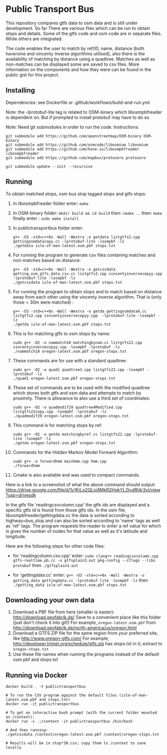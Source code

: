 # Public Transport Bus

This repository compares gtfs data to osm data and is still under development. So far There are various files which can be run to obtain stops and details. Some of the  gtfs code and osm code are in separate files. While others are integrated. 
 

The code enables the user to match by ref/ID, name, distance (both haversine and vincenty inverse algorithms utilised), also there is the availability of matching by distance using a quadtree. Matches as well as non-matches can be displayed some are saved to csv files. More information on the components and how they were can be found in the public gist for this project.


## Installing

Dependencies: see Dockerfile or .github/workflows/build-and-run.yml

Note: the -lprotobuf-lite tag is related to OSM-binary which libosmpbfreader is dependent on. But if prompted to install protobuf may have to do so

Note: Need git submodules in order to run the code. Instructions: 

```
git submodule add https://github.com/openstreetmap/OSM-binary OSM-binary
git submodule add https://github.com/osmcode/libosmium libosmium
git submodule add https://github.com/hove-io/libosmpbfreader libosmpbfreader
git submodule add https://github.com/mapbox/protozero protozero

git submodule update --init --recursive
```

## Running

To obtain matched stops, osm bus stop tagged stops and gtfs stops:
1. In libosmpbfreader folder enter: ``make``
2. In OSM-binary folder: ``mkdir build && cd build``  then: ``cmake ..``   then: ``make`` finally enter : ``sudo make install``
3. In publictransportbus folder enter: 
    ```
    g++ -O3 -std=c++0x -Wall -Wextra -o getdata listgtfs2.cpp gettingosmdatacopy.cc -lprotobuf-lite -losmpbf -lz
    ./getdata isle-of-man-latest.osm.pbf stops.txt
    ```
4. For running the program to generate csv files contaning matches and non-matches based on distance: 
   ```
   g++ -O3 -std=c++0x -Wall -Wextra -o getcsvdata getting_osm_gtfs_data_csv.cc listgtfs2.cpp vincentyinversecopyy.cpp  -lprotobuf-lite -losmpbf -lz    
   ./getcsvdata isle-of-man-latest.osm.pbf stops.txt
   ```
5. For running the program to obtain stops and to match based on distance away from each other using the vincenty inverse algorithm. That is (only those < 30m were matched) :
   ```
   g++ -O3 -std=c++0x -Wall -Wextra -o getda gettingosmdata6.cc listgtfs2.cpp vincentyinversecopyy.cpp  -lprotobuf-lite -losmpbf -lz
   ./getda isle-of-man-latest.osm.pbf stops.txt
   ```
6. This is for matching gtfs to osm stops by name:
    ```
    sudo g++ -O2 -o nammatch10 matchingbynam.cc listgtfs22.cpp vincentyinversecopyy.cpp -losmpbf -lprotobuf -lz
    ./nammatch10 oregon-latest.osm.pbf oregon-stops.txt
    ```
7. These commands are for use with a standard quadtree:
   ```
   sudo g++ -O2 -o quad1 quadtree3.cpp listgtfs22.cpp -losmpbf -lprotobuf -lz
   ./quad1 oregon-latest.osm.pbf oregon-stops.txt
   ```
8. These set of commands are to be used with the modified quadtree which stores both gtfs and osm data and attempts to match by proximity. There is allowance to also use a third set of coordinates:
     ```
     sudo g++ -O2 -o quadmodif29 quadtree4Modified.cpp listgtfs22copy.cpp -losmpbf -lprotobuf -lz
     ./quadmodif29 oregon-latest.osm.pbf oregon-stops.txt
     ```
9.  This command is for matching stops by ref: 
     ```
     sudo g++ -O2 -o getda matchingbyref.cc listgtfs22.cpp -lprotobuf-lite -losmpbf -lz
     ./getda oregon-latest.osm.pbf oregon-stops.txt
     ```

10. Commands for the Hidden Markov Model Forward Algorithm: 
     ```
     sudo g++ -o forwardhmm mainhmm.cpp hmm.cpp
     ./forwardhmm
     ```
11. Cmake is also available and was used to compact commands.

Here is a link to a screenshot of what the above command should output: https://drive.google.com/file/d/1y1KiLo2QLio9MkR2HgkYL2tvdRI4r3vi/view?usp=drivesdk

In the gtfs file 'readingcsvcolumn.cpp' the gtfs ids are displayed and a specific gtfs id is found from those gtfs ids. In the osm file, libosmpbfreader/gettingdata.cc the data is sorted according to highway=bus_stop and can also be sorted according to 'name' tags as well as 'ref' tags.
The program requests the reader to enter a ref value for which is gives the number of nodes for that value as well as it's latitude and longitude.

Here are the following steps for other code files: 
- for 'readingcolumn.csv.cpp' enter: ``sudo clang++ readingcsvcolumn.cpp gtfs-realtime.pb.cc -o gtfsplain3.out pkg-config --cflags --libs protobuf`` then ``./gtfsplain3.out``

- for 'gettingdata.cc' enter: ``g++ -O3 -std=c++0x -Wall -Wextra -o getting_data gettingdata.cc -lprotobuf-lite -losmpbf -lz`` then ``./getting_data isle-of-man-latest.osm.pbf stops.txt``

## Downloading your own data

1. Download a PBF file from here (smaller is easier): http://download.geofabrik.de/
   Save to a convenient place like this folder (just don't check it into git!)
   For example, `oregon-latest.osm.pbf` from http://download.geofabrik.de/north-america/us/oregon.html
2. Download a GTFS ZIP file for the same region from your preferred site, like http://www.oregon-gtfs.com/
   For example, http://developer.trimet.org/schedule/gtfs.zip has stops.txt in it; extract to `oregon-stops.txt`
3. Use these file names when running the programs instead of the default osm.pbf and stops.txt

## Running via Docker

```
docker build . -t publictransportbus

# To run the CSV program against the default files (isle-of-man-latest.osm.pbf and stops.txt)
docker run -it publictransportbus

# To get an interactive bash prompt (with the current folder mounted as /context):
docker run -v .:/context -it publictransportbus /bin/bash

# And then running:
./getcsvdata /context/oregon-latest.osm.pbf /context/oregon-stops.txt

# Results will be in stop*30.csv; copy them to /context to save locally
```
